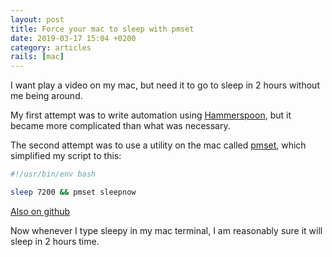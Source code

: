 ```yaml
---
layout: post
title: Force your mac to sleep with pmset
date: 2019-03-17 15:04 +0200
category: articles
rails: [mac]
---
```


I want play a video on my mac, but need it to go to sleep in 2 hours without me being around.

My first attempt was to write automation using [Hammerspoon](https://www.hammerspoon.org/), but it became more complicated
than what was necessary.

The second attempt was to use a utility on the mac called [pmset](https://en.wikipedia.org/wiki/Pmset), which simplified
my script to this:

```bash
#!/usr/bin/env bash

sleep 7200 && pmset sleepnow
```
[Also on github](https://github.com/wkirschbaum/bin/blob/master/sleepy)

Now whenever I type sleepy in my mac terminal, I am reasonably sure it will sleep in 2 hours time.
